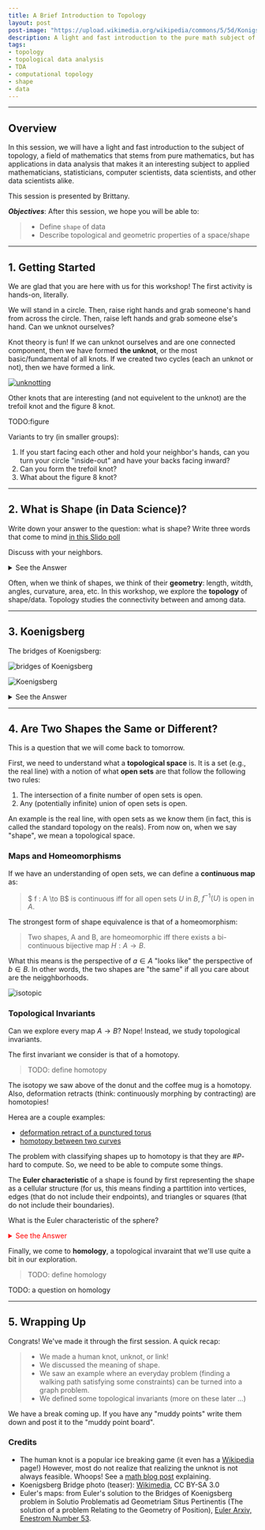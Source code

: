 ```yaml
---
title: A Brief Introduction to Topology
layout: post
post-image: "https://upload.wikimedia.org/wikipedia/commons/5/5d/Konigsberg_bridges.png"
description: A light and fast introduction to the pure math subject of topology, and its computational interface.
tags:
- topology
- topological data analysis
- TDA
- computational topology
- shape
- data
---
```


---
## Overview

In this session, we will have a light and fast introduction to the subject of
topology, a field of mathematics that stems from pure mathematics, but has
applications in data analysis that makes it an interesting subject to applied
mathematicians, statisticians, computer scientists, data scientists, and other
data scientists alike.

This session is presented by Brittany.

***Objectives***: After this session, we hope you will be able to:
> - Define `shape` of data
> - Describe topological and geometric properties of a space/shape

---
## 1. Getting Started

We are glad that you are here with us for this workshop!  The first activity is
hands-on, literally.

We will stand in a circle.  Then, raise right hands and grab someone's hand from
across the circle.  Then, raise left hands and grab someone else's hand.  Can we
unknot ourselves?

Knot theory is fun!  If we can unknot ourselves and are one connected component,
then we have formed **the unknot**, or the most basic/fundamental of all knots.
If we created two cycles (each an unknot or not), then we have formed a link.

[![unknotting](https://img.youtube.com/vi/UmF0-Tz1oWc/hqdefault.jpg)](https://www.youtube.com/watch?v=UmF0-Tz1oWc)

Other knots that are interesting (and not equivelent to the unknot) are the
trefoil knot and the figure 8 knot.

TODO:figure

Variants to try (in smaller groups):

1. If you start facing each other and hold your neighbor's hands, can you
   turn your circle "inside-out" and have your backs facing inward?
2. Can you form the trefoil knot?
3. What about the figure 8 knot?

---
## 2. What is Shape (in Data Science)?

Write down your answer to the question: what is shape?  Write three words that
come to mind [in this Slido poll](https://app.sli.do/event/jq8wgrEpgBwThxABcHRxja)

Discuss with your neighbors.

<details>
<summary>See the Answer</summary>
<br>
<pre style="background-color:lightcoral">
From Meriam Webster:
<ul>
  <li>The visible makeup characteristic of a particular item or kind of items</li>
  <li>Spatial form or contour</li>
  <li>A standard or universally recognized spatial form</li>
</ul>
<br>
From Brittany: shape is a way of putting meaning or interpretability to a set. 
<br>
</pre>
</details>

Often, when we think of shapes, we think of their **geometry**: length, witdth,
angles, curvature, area, etc.  In this workshop, we explore the **topology** of
shape/data.  Topology studies the connectivity between and among data.

---
## 3. Koenigsberg

The bridges of Koenigsberg:

![bridges of Koenigsberg](https://upload.wikimedia.org/wikipedia/commons/5/5d/Konigsberg_bridges.png)

![Koenigsberg](https://comptag.github.io/t4ds/assets/images/bridges.jpg)

<details>
<summary>See the Answer</summary>
<br>
<pre style="background-color:lightcoral">
<br>
![bridges with map](https://comptag.github.io/t4ds/assets/images/bridges-map-and-graph.png)
![just map](https://comptag.github.io/t4ds/assets/images/bridges-graph.png)
<br>
</pre>
</details>

---
## 4. Are Two Shapes the Same or Different?

This is a question that we will come back to tomorrow.

First, we need to understand what a **topological space** is.  It is a set
(e.g., the real line) with a notion of what **open sets** are that follow the
following two rules:

1. The intersection of a finite number of open sets is open.
2. Any (potentially infinite) union of open sets is open.

An example is the real line, with open sets as we know them (in fact, this is
called the standard topology on the reals).  From now on, when we say "shape",
we mean a topological space.

### Maps and Homeomorphisms

If we have an understanding of open sets, we can define a **continuous map** as:

> $ f : A \to B$ is continuous iff for all open sets $U$ in $B$, $f^{-1}(U)$ is open in $A$.

The strongest form of shape equivalence is that of a homeomorphism:

> Two shapes, A and B, are homeomorphic iff there exists a bi-continuous
> bijective map $H:A \to B$.

What this means is the perspective of $a \in A$ "looks like" the perspective of
$b \in B$.  In other words, the two shapes are "the same" if all you care about
are the neigghborhoods.

![isotopic](https://commons.wikimedia.org/wiki/File:Mug_and_Torus_morph.gif#/media/File:Mug_and_Torus_morph.gif)

### Topological Invariants

Can we explore every map $A \to B$? Nope!  Instead, we study topological
invariants.

The first invariant we consider is that of a homotopy.

> TODO: define homotopy

The isotopy we saw above of the donut and the coffee mug is a homotopy.  Also,
deformation retracts (think: continuously morphing by contracting) are homotopies!

Herea are a couple examples:

* [deformation retract of a punctured torus](https://www.youtube.com/watch?v=j2HxBUaoaPU)
* [homotopy between two curves](https://www.youtube.com/watch?v=o7p9AJ5VCHo)

The problem with classifying shapes up to homotopy is that they are $\#P$-hard
to compute.  So, we need to be able to compute some things.

The **Euler characteristic** of a shape is found by first representing the shape
as a cellular structure (for us, this means finding a parttition into vertices,
edges (that do not include their endpoints), and triangles or squares (that do
not include their boundaries). 

What is the Euler characteristic of the sphere?

<details style="color:red">
<br>
<summary>See the Answer</summary>
<br>
<pre style="background-color:lightcoral">
    The Euler characteristic of the sphere is 2.  One topological model of the
    sphere is that of a box: it has 8 corners, 12 edges, and 6 squares. 8-12+6=2.
    Alternatively, we can think of it as the surface of a tetrahedron, which has
    4 vertices, 6 edges, and 4 triangles. 4-6+4+2.

    Fun fact: the sphwere is the one-point "compactification" of the plane
    $\mathbb{R}^2$.  Add one point (equal to the limit point in every direction) and we
    can construct a homeomorphism between $\mathbb{S}^2$ and $\mathbb{R}^1$.
</pre>
<br>
</details>

Finally, we come to **homology**, a topological invaraint that we'll use quite a
bit in our exploration.

> TODO: define homology

TODO: a question on homology

---
## 5. Wrapping Up

Congrats! We've made it through the first session.  A quick recap:

> - We made a human knot, unknot, or link! 
> - We discussed the meaning of shape.
> - We saw an example where an everyday problem (finding a walking path
>   satisfying some constraints) can be turned into a graph problem.
> - We defined some topological invariants (more on these later ...)

We have a break coming up.  If you have any "muddy points" write them down and
post it to the "muddy point board".

### Credits

* The human knot is a popular ice breaking game (it even has a [Wikipedia][2]
  page!)  However, most do not realize that realizing the unknot is not always
  feasible. Whoops!  See a [math blog post][3] explaining.
* Koenigsberg Bridge photo (teaser): [Wikimedia][1], CC BY-SA 3.0
* Euler's maps: from Euler's solution to the Bridges of Koenigsberg problem in
  Solutio Problematis ad Geometriam Situs Pertinentis (The solution of a problem
  Relating to the Geometry of Position), [Euler Arxiv, Enestrom Number 53][4].

[1]: <https://upload.wikimedia.org/wikipedia/commons/5/5d/Konigsberg_bridges.png> (bridges of Koenigsberg)
[2]: https://en.wikipedia.org/wiki/Human_knot 
[3]: https://mathlesstraveled.com/2010/11/19/the-mathematics-of-human-knots/
[4]: <https://scholarlycommons.pacific.edu/euler-works/53/> 
